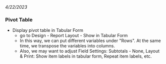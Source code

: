 *4/22/2023*
### Pivot Table
* Display pivot table in Tabular Form 
  - go to Design - Report Layout - Show in Tabular Form
  - In this way, we can put different variables under "Rows". At the same time, we transpose the variables into columns.
  - Also, we may want to adjust Field Settings: Subtotals - None, Layout & Print: Show item labels in tabular form, Repeat item labels, etc.
